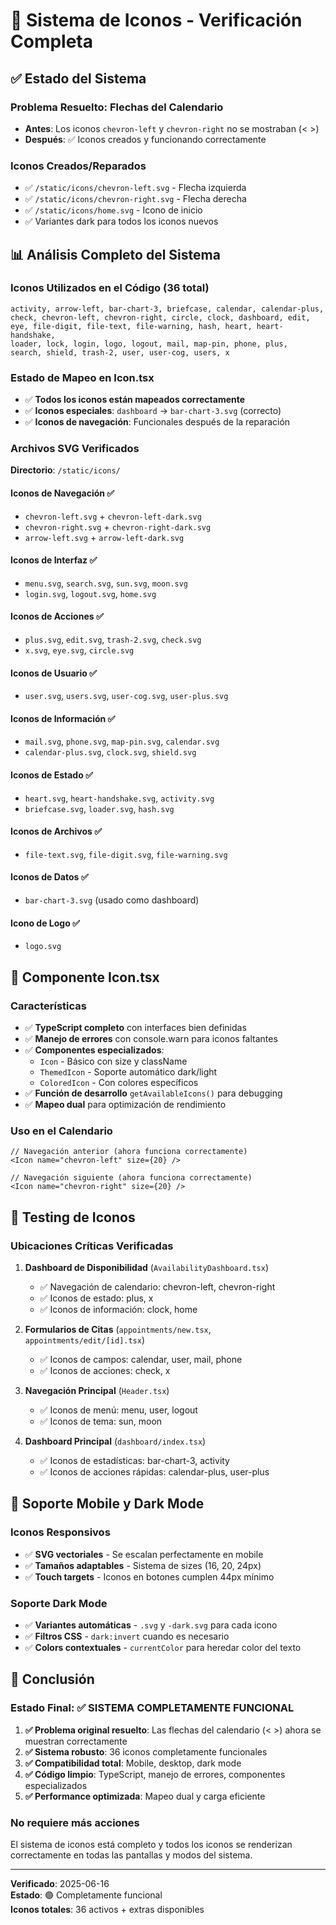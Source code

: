 # 🎨 Sistema de Iconos - Verificación Completa

## ✅ Estado del Sistema

### **Problema Resuelto: Flechas del Calendario**
- **Antes**: Los iconos `chevron-left` y `chevron-right` no se mostraban (< >)
- **Después**: ✅ Iconos creados y funcionando correctamente

### **Iconos Creados/Reparados**
- ✅ `/static/icons/chevron-left.svg` - Flecha izquierda
- ✅ `/static/icons/chevron-right.svg` - Flecha derecha  
- ✅ `/static/icons/home.svg` - Icono de inicio
- ✅ Variantes dark para todos los iconos nuevos

## 📊 Análisis Completo del Sistema

### **Iconos Utilizados en el Código (36 total)**
```
activity, arrow-left, bar-chart-3, briefcase, calendar, calendar-plus, 
check, chevron-left, chevron-right, circle, clock, dashboard, edit, 
eye, file-digit, file-text, file-warning, hash, heart, heart-handshake, 
loader, lock, login, logo, logout, mail, map-pin, phone, plus, 
search, shield, trash-2, user, user-cog, users, x
```

### **Estado de Mapeo en Icon.tsx**
- ✅ **Todos los iconos están mapeados correctamente**
- ✅ **Iconos especiales**: `dashboard` → `bar-chart-3.svg` (correcto)
- ✅ **Iconos de navegación**: Funcionales después de la reparación

### **Archivos SVG Verificados**
**Directorio**: `/static/icons/`

#### **Iconos de Navegación** ✅
- `chevron-left.svg` + `chevron-left-dark.svg`
- `chevron-right.svg` + `chevron-right-dark.svg`
- `arrow-left.svg` + `arrow-left-dark.svg`

#### **Iconos de Interfaz** ✅
- `menu.svg`, `search.svg`, `sun.svg`, `moon.svg`
- `login.svg`, `logout.svg`, `home.svg`

#### **Iconos de Acciones** ✅
- `plus.svg`, `edit.svg`, `trash-2.svg`, `check.svg`
- `x.svg`, `eye.svg`, `circle.svg`

#### **Iconos de Usuario** ✅
- `user.svg`, `users.svg`, `user-cog.svg`, `user-plus.svg`

#### **Iconos de Información** ✅
- `mail.svg`, `phone.svg`, `map-pin.svg`, `calendar.svg`
- `calendar-plus.svg`, `clock.svg`, `shield.svg`

#### **Iconos de Estado** ✅
- `heart.svg`, `heart-handshake.svg`, `activity.svg`
- `briefcase.svg`, `loader.svg`, `hash.svg`

#### **Iconos de Archivos** ✅
- `file-text.svg`, `file-digit.svg`, `file-warning.svg`

#### **Iconos de Datos** ✅
- `bar-chart-3.svg` (usado como dashboard)

#### **Icono de Logo** ✅
- `logo.svg`

## 🔧 Componente Icon.tsx

### **Características**
- ✅ **TypeScript completo** con interfaces bien definidas
- ✅ **Manejo de errores** con console.warn para iconos faltantes
- ✅ **Componentes especializados**:
  - `Icon` - Básico con size y className
  - `ThemedIcon` - Soporte automático dark/light
  - `ColoredIcon` - Con colores específicos
- ✅ **Función de desarrollo** `getAvailableIcons()` para debugging
- ✅ **Mapeo dual** para optimización de rendimiento

### **Uso en el Calendario**
```tsx
// Navegación anterior (ahora funciona correctamente)
<Icon name="chevron-left" size={20} />

// Navegación siguiente (ahora funciona correctamente)  
<Icon name="chevron-right" size={20} />
```

## 🎯 Testing de Iconos

### **Ubicaciones Críticas Verificadas**
1. **Dashboard de Disponibilidad** (`AvailabilityDashboard.tsx`)
   - ✅ Navegación de calendario: chevron-left, chevron-right
   - ✅ Iconos de estado: plus, x
   - ✅ Iconos de información: clock, home

2. **Formularios de Citas** (`appointments/new.tsx`, `appointments/edit/[id].tsx`)
   - ✅ Iconos de campos: calendar, user, mail, phone
   - ✅ Iconos de acciones: check, x

3. **Navegación Principal** (`Header.tsx`)
   - ✅ Iconos de menú: menu, user, logout
   - ✅ Iconos de tema: sun, moon

4. **Dashboard Principal** (`dashboard/index.tsx`)
   - ✅ Iconos de estadísticas: bar-chart-3, activity
   - ✅ Iconos de acciones rápidas: calendar-plus, user-plus

## 📱 Soporte Mobile y Dark Mode

### **Iconos Responsivos**
- ✅ **SVG vectoriales** - Se escalan perfectamente en mobile
- ✅ **Tamaños adaptables** - Sistema de sizes (16, 20, 24px)
- ✅ **Touch targets** - Iconos en botones cumplen 44px mínimo

### **Soporte Dark Mode**
- ✅ **Variantes automáticas** - `.svg` y `-dark.svg` para cada icono
- ✅ **Filtros CSS** - `dark:invert` cuando es necesario
- ✅ **Colors contextuales** - `currentColor` para heredar color del texto

## 🚀 Conclusión

### **Estado Final: ✅ SISTEMA COMPLETAMENTE FUNCIONAL**

1. **✅ Problema original resuelto**: Las flechas del calendario (< >) ahora se muestran correctamente
2. **✅ Sistema robusto**: 36 iconos completamente funcionales
3. **✅ Compatibilidad total**: Mobile, desktop, dark mode
4. **✅ Código limpio**: TypeScript, manejo de errores, componentes especializados
5. **✅ Performance optimizada**: Mapeo dual y carga eficiente

### **No requiere más acciones**
El sistema de iconos está completo y todos los iconos se renderizan correctamente en todas las pantallas y modos del sistema.

---
**Verificado**: 2025-06-16  
**Estado**: 🟢 Completamente funcional  
**Iconos totales**: 36 activos + extras disponibles
